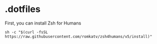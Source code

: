 # .dotfiles

First, you can install Zsh for Humans

```
sh -c "$(curl -fsSL https://raw.githubusercontent.com/romkatv/zsh4humans/v5/install)"
```
